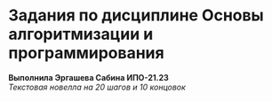 # Задания по дисциплине Основы алгоритмизации и программирования
**Выполнила Эргашева Сабина ИПО-21.23**\
_Текстовая новелла на 20 шагов и 10 концовок_ 

